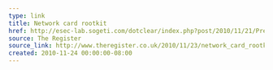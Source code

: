 ```yaml
---
type: link
title: Network card rootkit
href: http://esec-lab.sogeti.com/dotclear/index.php?post/2010/11/21/Presentation-at-Hack.lu-:-Reversing-the-Broacom-NetExtreme-s-firmware
source: The Register
source_link: http://www.theregister.co.uk/2010/11/23/network_card_rootkit/
created: 2010-11-24 00:00:00-08:00
---
```


